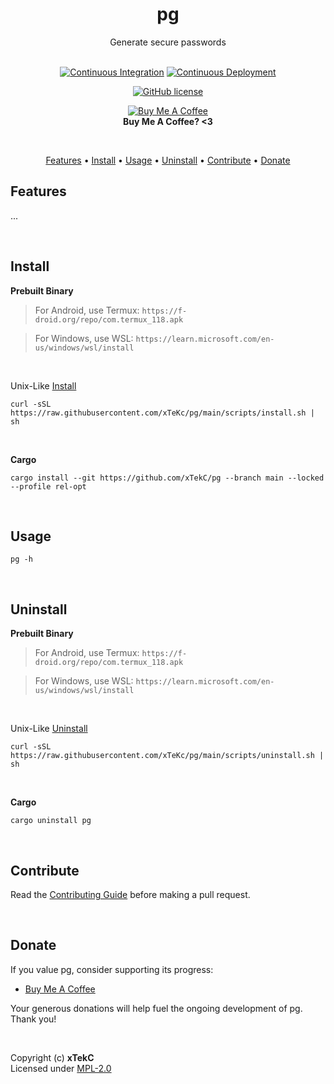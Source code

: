 <div align="center">

# pg
Generate secure passwords

<!-- <a href="https://crates.io/crates/pg/"><img src="https://img.shields.io/crates/v/pg?style=flat&amp;labelColor=032a1a&amp;color=065535&amp;logo=Rust&amp;logoColor=white" alt="Crate Release"></a> -->
<br>
<a href="https://github.com/xTekC/pg/actions?query=workflow%3A%22Continuous+Integration%22"><img src="https://img.shields.io/github/actions/workflow/status/xTekC/pg/ci.yml?branch=main&amp;style=flat&amp;labelColor=032a1a&amp;color=065535&amp;logo=GitHub%20Actions&amp;logoColor=white&amp;label=Build" alt="Continuous Integration"></a>
<a href="https://github.com/xTekC/pg/actions?query=workflow%3A%22Continuous+Deployment%22"><img src="https://img.shields.io/github/actions/workflow/status/xTekC/pg/cd.yml?style=flat&amp;labelColor=032a1a&amp;color=065535&amp;logo=GitHub%20Actions&amp;logoColor=white&amp;label=Release" alt="Continuous Deployment"></a>
<!-- <a href="https://docs.rs/pg/"><img src="https://img.shields.io/docsrs/pg?style=flat&amp;labelColor=032a1a&amp;color=065535&amp;logo=Rust&amp;logoColor=white" alt="Documentation"></a> -->

[![GitHub license](https://img.shields.io/github/license/xTekC/pg.svg?style=flat&labelColor=032a1a&color=065535&logo=GitHub&logoColor=black&label=License)](https://github.com/xTekC/pg/blob/main/LICENSE)

[![Buy Me A Coffee](https://github.com/xTekC/pg/assets/81730792/7730cfc3-6c99-4ea6-a719-f5ff92381a7d)](https://www.buymeacoffee.com/xTekC)
<br> **Buy Me A Coffee? <3** 

<!-- [![GitHub Sponsors](https://img.shields.io/badge/Sponsor-GitHub-purple?style=flat&labelColor=grey&color=8a63d2&logo=github&logoColor=white)](https://github.com/sponsors/xTekC) -->
<!-- [![Buy Me A Coffee](https://img.shields.io/badge/Buy%20Me%20A-Coffee-orange?style=flat&labelColor=grey&color=ff813f&logo=buy-me-a-coffee&logoColor=black)](https://www.buymeacoffee.com/xTekC) -->
<!-- [![Ko-fi](https://img.shields.io/badge/Support-Ko--fi-red?style=flat&labelColor=grey&color=f16061&logo=ko-fi&logoColor=white)](https://ko-fi.com/xTekC) -->

<br>

<a href="#features">Features</a> •
<a href="#install">Install</a> •
<a href="#usage">Usage</a> •
<a href="#uninstall">Uninstall</a> •
<a href="#contribute">Contribute</a> •
<a href="#donate">Donate</a>

</div>

## Features
...

<br>

## Install

**Prebuilt Binary**

>For Android, use Termux: `https://f-droid.org/repo/com.termux_118.apk`

>For Windows, use WSL: `https://learn.microsoft.com/en-us/windows/wsl/install`

<br>

Unix-Like [Install](https://github.com/xTeKc/pg/blob/main/scripts/install.sh)<br>

```
curl -sSL https://raw.githubusercontent.com/xTeKc/pg/main/scripts/install.sh | sh
```

<br>

**Cargo**

```
cargo install --git https://github.com/xTekC/pg --branch main --locked --profile rel-opt
```

<br>

## Usage

```
pg -h
```

<br>

## Uninstall

**Prebuilt Binary**

>For Android, use Termux: `https://f-droid.org/repo/com.termux_118.apk`

>For Windows, use WSL: `https://learn.microsoft.com/en-us/windows/wsl/install`

<br>

Unix-Like [Uninstall](https://github.com/xTeKc/pg/blob/main/scripts/uninstall.sh)

```
curl -sSL https://raw.githubusercontent.com/xTeKc/pg/main/scripts/uninstall.sh | sh
```

<br>

**Cargo**

```
cargo uninstall pg
```

<br>

## Contribute
Read the [Contributing Guide](CONTRIBUTING.md) before making a pull request.

<br>

## Donate
If you value pg, consider supporting its progress:

<!-- - [GitHub Sponsors](https://github.com/sponsors/xTekC) -->
- [Buy Me A Coffee](https://www.buymeacoffee.com/xTekC)
<!-- - [Ko-fi](https://ko-fi.com/xTekC) -->

Your generous donations will help fuel the ongoing development of pg. <br>
Thank you!

<br>

Copyright (c) **xTekC** <br>
Licensed under [MPL-2.0](LICENSE)
